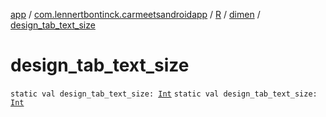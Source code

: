 [app](../../../index.md) / [com.lennertbontinck.carmeetsandroidapp](../../index.md) / [R](../index.md) / [dimen](index.md) / [design_tab_text_size](./design_tab_text_size.md)

# design_tab_text_size

`static val design_tab_text_size: `[`Int`](https://kotlinlang.org/api/latest/jvm/stdlib/kotlin/-int/index.html)
`static val design_tab_text_size: `[`Int`](https://kotlinlang.org/api/latest/jvm/stdlib/kotlin/-int/index.html)